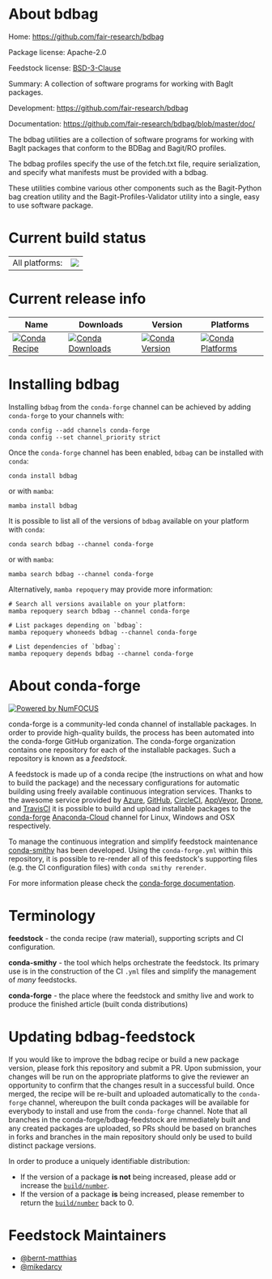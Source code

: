 About bdbag
===========

Home: https://github.com/fair-research/bdbag

Package license: Apache-2.0

Feedstock license: [BSD-3-Clause](https://github.com/conda-forge/bdbag-feedstock/blob/main/LICENSE.txt)

Summary: A collection of software programs for working with BagIt packages.

Development: https://github.com/fair-research/bdbag

Documentation: https://github.com/fair-research/bdbag/blob/master/doc/

The bdbag utilities are a collection of software programs for working with
BagIt packages that conform to the BDBag and Bagit/RO profiles.

The bdbag profiles specify the use of the fetch.txt file, require
serialization, and specify what manifests must be provided with a bdbag.

These utilities combine various other components such as the Bagit-Python
bag creation utility and the Bagit-Profiles-Validator utility into a single,
easy to use software package.


Current build status
====================


<table><tr><td>All platforms:</td>
    <td>
      <a href="https://dev.azure.com/conda-forge/feedstock-builds/_build/latest?definitionId=11767&branchName=main">
        <img src="https://dev.azure.com/conda-forge/feedstock-builds/_apis/build/status/bdbag-feedstock?branchName=main">
      </a>
    </td>
  </tr>
</table>

Current release info
====================

| Name | Downloads | Version | Platforms |
| --- | --- | --- | --- |
| [![Conda Recipe](https://img.shields.io/badge/recipe-bdbag-green.svg)](https://anaconda.org/conda-forge/bdbag) | [![Conda Downloads](https://img.shields.io/conda/dn/conda-forge/bdbag.svg)](https://anaconda.org/conda-forge/bdbag) | [![Conda Version](https://img.shields.io/conda/vn/conda-forge/bdbag.svg)](https://anaconda.org/conda-forge/bdbag) | [![Conda Platforms](https://img.shields.io/conda/pn/conda-forge/bdbag.svg)](https://anaconda.org/conda-forge/bdbag) |

Installing bdbag
================

Installing `bdbag` from the `conda-forge` channel can be achieved by adding `conda-forge` to your channels with:

```
conda config --add channels conda-forge
conda config --set channel_priority strict
```

Once the `conda-forge` channel has been enabled, `bdbag` can be installed with `conda`:

```
conda install bdbag
```

or with `mamba`:

```
mamba install bdbag
```

It is possible to list all of the versions of `bdbag` available on your platform with `conda`:

```
conda search bdbag --channel conda-forge
```

or with `mamba`:

```
mamba search bdbag --channel conda-forge
```

Alternatively, `mamba repoquery` may provide more information:

```
# Search all versions available on your platform:
mamba repoquery search bdbag --channel conda-forge

# List packages depending on `bdbag`:
mamba repoquery whoneeds bdbag --channel conda-forge

# List dependencies of `bdbag`:
mamba repoquery depends bdbag --channel conda-forge
```


About conda-forge
=================

[![Powered by
NumFOCUS](https://img.shields.io/badge/powered%20by-NumFOCUS-orange.svg?style=flat&colorA=E1523D&colorB=007D8A)](https://numfocus.org)

conda-forge is a community-led conda channel of installable packages.
In order to provide high-quality builds, the process has been automated into the
conda-forge GitHub organization. The conda-forge organization contains one repository
for each of the installable packages. Such a repository is known as a *feedstock*.

A feedstock is made up of a conda recipe (the instructions on what and how to build
the package) and the necessary configurations for automatic building using freely
available continuous integration services. Thanks to the awesome service provided by
[Azure](https://azure.microsoft.com/en-us/services/devops/), [GitHub](https://github.com/),
[CircleCI](https://circleci.com/), [AppVeyor](https://www.appveyor.com/),
[Drone](https://cloud.drone.io/welcome), and [TravisCI](https://travis-ci.com/)
it is possible to build and upload installable packages to the
[conda-forge](https://anaconda.org/conda-forge) [Anaconda-Cloud](https://anaconda.org/)
channel for Linux, Windows and OSX respectively.

To manage the continuous integration and simplify feedstock maintenance
[conda-smithy](https://github.com/conda-forge/conda-smithy) has been developed.
Using the ``conda-forge.yml`` within this repository, it is possible to re-render all of
this feedstock's supporting files (e.g. the CI configuration files) with ``conda smithy rerender``.

For more information please check the [conda-forge documentation](https://conda-forge.org/docs/).

Terminology
===========

**feedstock** - the conda recipe (raw material), supporting scripts and CI configuration.

**conda-smithy** - the tool which helps orchestrate the feedstock.
                   Its primary use is in the construction of the CI ``.yml`` files
                   and simplify the management of *many* feedstocks.

**conda-forge** - the place where the feedstock and smithy live and work to
                  produce the finished article (built conda distributions)


Updating bdbag-feedstock
========================

If you would like to improve the bdbag recipe or build a new
package version, please fork this repository and submit a PR. Upon submission,
your changes will be run on the appropriate platforms to give the reviewer an
opportunity to confirm that the changes result in a successful build. Once
merged, the recipe will be re-built and uploaded automatically to the
`conda-forge` channel, whereupon the built conda packages will be available for
everybody to install and use from the `conda-forge` channel.
Note that all branches in the conda-forge/bdbag-feedstock are
immediately built and any created packages are uploaded, so PRs should be based
on branches in forks and branches in the main repository should only be used to
build distinct package versions.

In order to produce a uniquely identifiable distribution:
 * If the version of a package **is not** being increased, please add or increase
   the [``build/number``](https://docs.conda.io/projects/conda-build/en/latest/resources/define-metadata.html#build-number-and-string).
 * If the version of a package **is** being increased, please remember to return
   the [``build/number``](https://docs.conda.io/projects/conda-build/en/latest/resources/define-metadata.html#build-number-and-string)
   back to 0.

Feedstock Maintainers
=====================

* [@bernt-matthias](https://github.com/bernt-matthias/)
* [@mikedarcy](https://github.com/mikedarcy/)

